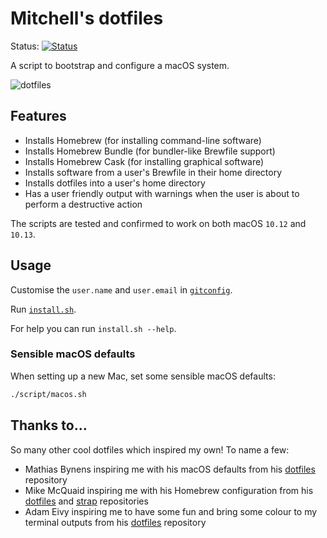 # Mitchell's dotfiles

Status: [![Status](https://travis-ci.com/MitchellCash/dotfiles.svg?branch=master)](https://travis-ci.com/MitchellCash/dotfiles)

A script to bootstrap and configure a macOS system.

![dotfiles](https://user-images.githubusercontent.com/8009243/41946792-8be1acb2-79f7-11e8-97df-e027610cfd27.png)

## Features

* Installs Homebrew (for installing command-line software)
* Installs Homebrew Bundle (for bundler-like Brewfile support)
* Installs Homebrew Cask (for installing graphical software)
* Installs software from a user's Brewfile in their home directory
* Installs dotfiles into a user's home directory
* Has a user friendly output with warnings when the user is about to perform a destructive action

The scripts are tested and confirmed to work on both macOS `10.12` and `10.13`.

## Usage

Customise the `user.name` and `user.email` in [`gitconfig`](https://github.com/MitchellCash/dotfiles/blob/master/.dotfiles/gitconfig).

Run [`install.sh`](https://github.com/MitchellCash/dotfiles/blob/master/install.sh).

For help you can run `install.sh --help`.

### Sensible macOS defaults

When setting up a new Mac, set some sensible macOS defaults:

```bash
./script/macos.sh
```

## Thanks to…

So many other cool dotfiles which inspired my own! To name a few:

* Mathias Bynens inspiring me with his macOS defaults from his [dotfiles](https://github.com/mathiasbynens/dotfiles) repository
* Mike McQuaid inspiring me with his Homebrew configuration from his [dotfiles](https://github.com/MikeMcQuaid/dotfiles) and [strap](https://github.com/MikeMcQuaid/strap) repositories
* Adam Eivy inspiring me to have some fun and bring some colour to my terminal outputs from his [dotfiles](https://github.com/atomantic/dotfiles) repository
